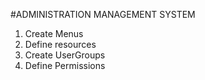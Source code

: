 #ADMINISTRATION MANAGEMENT SYSTEM

1. Create Menus
2. Define resources
3. Create UserGroups
4. Define Permissions

